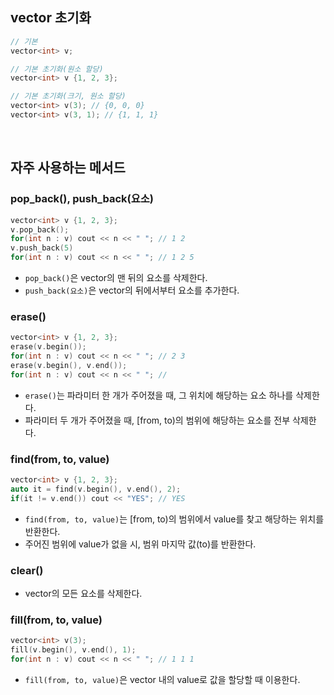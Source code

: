 ## vector 초기화

```c++
// 기본
vector<int> v;

// 기본 초기화(원소 할당)
vector<int> v {1, 2, 3};

// 기본 초기화(크기, 원소 할당)
vector<int> v(3); // {0, 0, 0}
vector<int> v(3, 1); // {1, 1, 1}
```

<br>

## 자주 사용하는 메서드

### pop_back(), push_back(요소)

```c++
vector<int> v {1, 2, 3};
v.pop_back();
for(int n : v) cout << n << " "; // 1 2
v.push_back(5)
for(int n : v) cout << n << " "; // 1 2 5
```

* ``pop_back()``은 vector의 맨 뒤의 요소를 삭제한다.
* ``push_back(요소)``은 vector의 뒤에서부터 요소를 추가한다.

### erase()

```c++
vector<int> v {1, 2, 3};
erase(v.begin());
for(int n : v) cout << n << " "; // 2 3
erase(v.begin(), v.end());
for(int n : v) cout << n << " "; //
```

* ``erase()``는 파라미터 한 개가 주어졌을 때, 그 위치에 해당하는 요소 하나를 삭제한다.
* 파라미터 두 개가 주어졌을 때, [from, to)의 범위에 해당하는 요소를 전부 삭제한다.

### find(from, to, value)

```c++
vector<int> v {1, 2, 3};
auto it = find(v.begin(), v.end(), 2);
if(it != v.end()) cout << "YES"; // YES
```

* ``find(from, to, value)``는 [from, to)의 범위에서 value를 찾고 해당하는 위치를 반환한다.
* 주어진 범위에 value가 없을 시, 범위 마지막 값(to)를 반환한다.

### clear()

* vector의 모든 요소를 삭제한다.

### fill(from, to, value)

```c++
vector<int> v(3);
fill(v.begin(), v.end(), 1);
for(int n : v) cout << n << " "; // 1 1 1
```

* ``fill(from, to, value)``은 vector 내의 value로 값을 할당할 때 이용한다.
